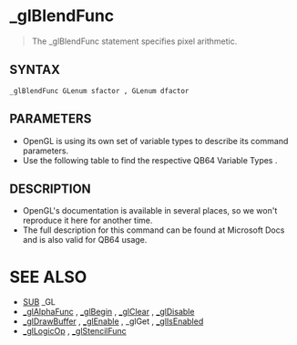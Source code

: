 # _glBlendFunc
> The _glBlendFunc statement specifies pixel arithmetic.

## SYNTAX
`_glBlendFunc GLenum sfactor , GLenum dfactor`

## PARAMETERS
* OpenGL is using its own set of variable types to describe its command parameters.
* Use the following table to find the respective QB64 Variable Types .


## DESCRIPTION
* OpenGL's documentation is available in several places, so we won't reproduce it here for another time.
* The full description for this command can be found at Microsoft Docs and is also valid for QB64 usage.


# SEE ALSO
* [SUB](SUB.md) _GL
* [_glAlphaFunc](_glAlphaFunc.md) , [_glBegin](_glBegin.md) , [_glClear](_glClear.md) , [_glDisable](_glDisable.md)
* [_glDrawBuffer](_glDrawBuffer.md) , [_glEnable](_glEnable.md) , _glGet , [_glIsEnabled](_glIsEnabled.md)
* [_glLogicOp](_glLogicOp.md) , [_glStencilFunc](_glStencilFunc.md)

